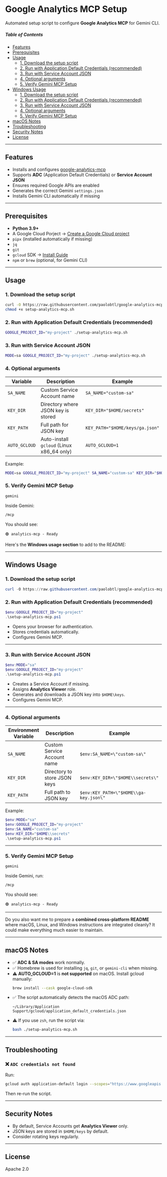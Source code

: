 # Google Analytics MCP Setup

Automated setup script to configure **Google Analytics MCP** for Gemini CLI.

##### Table of Contents
- [Features](#features)
- [Prerequisites](#prerequisites)
- [Usage](#usage)
  - [1. Download the setup script](#1-download-the-setup-script)
  - [2. Run with Application Default Credentials (recommended)](#2-run-with-application-default-credentials-recommended)
  - [3. Run with Service Account JSON](#3-run-with-service-account-json)
  - [4. Optional arguments](#4-optional-arguments)
  - [5. Verify Gemini MCP Setup](#5-verify-gemini-mcp-setup)
- [Windows Usage](#windows-usage)
  - [1. Download the setup script](#1-download-the-setup-script-1)
  - [2. Run with Application Default Credentials (recommended)](#2-run-with-application-default-credentials-recommended-1)
  - [3. Run with Service Account JSON](#3-run-with-service-account-json-1)
  - [4. Optional arguments](#4-optional-arguments)
  - [5. Verify Gemini MCP Setup](#5-verify-gemini-mcp-setup-1)
- [macOS Notes](#macos-notes)
- [Troubleshooting](#troubleshooting)
- [Security Notes](#security-notes)
- [License](#license)


---

## Features

- Installs and configures [google-analytics-mcp](https://github.com/googleanalytics/google-analytics-mcp)
- Supports **ADC** (Application Default Credentials) or **Service Account JSON**
- Ensures required Google APIs are enabled
- Generates the correct Gemini `settings.json`
- Installs Gemini CLI automatically if missing

---

## Prerequisites

- **Python 3.9+**
- A Google Cloud Porject → [Create a Google Cloud project](https://developers.google.com/workspace/guides/create-project)
- `pipx` (installed automatically if missing)
- `jq`
- `git`
- `gcloud` SDK → [Install Guide](https://cloud.google.com/sdk/docs/install)
- `npm` or `brew` (optional, for Gemini CLI)

---

## Usage

### **1. Download the setup script**

```bash
curl -O https://raw.githubusercontent.com/paolobtl/google-analytics-mcp-installer/refs/heads/main/setup-analytics-mcp.sh
chmod +x setup-analytics-mcp.sh
```

### **2. Run with Application Default Credentials (recommended)**

```bash
GOOGLE_PROJECT_ID="my-project" ./setup-analytics-mcp.sh
```

### **3. Run with Service Account JSON**

```bash
MODE=sa GOOGLE_PROJECT_ID="my-project" ./setup-analytics-mcp.sh
```

### **4. Optional arguments**

| Variable      | Description                                | Example |
|--------------|--------------------------------------------|----------------------------|
| `SA_NAME`    | Custom Service Account name                | `SA_NAME="custom-sa"` |
| `KEY_DIR`    | Directory where JSON key is stored         | `KEY_DIR="$HOME/secrets"` |
| `KEY_PATH`   | Full path for JSON key                     | `KEY_PATH="$HOME/keys/ga.json"` |
| `AUTO_GCLOUD`| Auto-install `gcloud` (Linux x86_64 only)  | `AUTO_GCLOUD=1` |

Example:
```bash
MODE=sa GOOGLE_PROJECT_ID="my-project" SA_NAME="custom-sa" KEY_DIR="$HOME/secrets" ./setup-analytics-mcp.sh
```

### **5. Verify Gemini MCP Setup**

```bash
gemini
```
Inside Gemini:
```bash
/mcp
```
You should see:
```
🟢 analytics-mcp - Ready
```
Here's the **Windows usage section** to add to the README:

---

## **Windows Usage**

### **1. Download the setup script**

```powershell
curl -O https://raw.githubusercontent.com/paolobtl/google-analytics-mcp-installer/refs/heads/main/setup-analytics-mcp.ps1
```

### **2. Run with Application Default Credentials (recommended)**

```powershell
$env:GOOGLE_PROJECT_ID="my-project"
.\setup-analytics-mcp.ps1
```

* Opens your browser for authentication.
* Stores credentials automatically.
* Configures Gemini MCP.

---

### **3. Run with Service Account JSON**

```powershell
$env:MODE="sa"
$env:GOOGLE_PROJECT_ID="my-project"
.\setup-analytics-mcp.ps1
```

* Creates a Service Account if missing.
* Assigns **Analytics Viewer** role.
* Generates and downloads a JSON key into `$HOME\keys`.
* Configures Gemini MCP.

---

### **4. Optional arguments**

| Environment Variable | Description                  | Example                                |
| -------------------- | ---------------------------- | -------------------------------------- |
| `SA_NAME`            | Custom Service Account name  | `$env:SA_NAME=\"custom-sa\"`           |
| `KEY_DIR`            | Directory to store JSON keys | `$env:KEY_DIR=\"$HOME\\secrets\"`      |
| `KEY_PATH`           | Full path to JSON key        | `$env:KEY_PATH=\"$HOME\\ga-key.json\"` |

Example:

```powershell
$env:MODE="sa"
$env:GOOGLE_PROJECT_ID="my-project"
$env:SA_NAME="custom-sa"
$env:KEY_DIR="$HOME\\secrets"
.\setup-analytics-mcp.ps1
```

---

### **5. Verify Gemini MCP Setup**

```powershell
gemini
```

Inside Gemini, run:

```bash
/mcp
```

You should see:

```
🟢 analytics-mcp - Ready
```

---

Do you also want me to prepare a **combined cross-platform README** where macOS, Linux, and Windows instructions are integrated cleanly? It could make everything much easier to maintain.

---

## macOS Notes

- ✅ **ADC & SA modes** work normally.
- ✅ Homebrew is used for installing `jq`, `git`, or `gemini-cli` when missing.
- ⚠️ **AUTO_GCLOUD=1** is **not supported** on macOS. Install gcloud manually:
  ```bash
  brew install --cask google-cloud-sdk
  ```
- ✅ The script automatically detects the macOS ADC path:
  ```
  ~/Library/Application Support/gcloud/application_default_credentials.json
  ```
- ⚠️ If you use `zsh`, run the script via:
  ```bash
  bash ./setup-analytics-mcp.sh
  ```

---

## Troubleshooting

### ❌ `ADC credentials not found`
Run:
```bash
gcloud auth application-default login --scopes="https://www.googleapis.com/auth/analytics.readonly,https://www.googleapis.com/auth/cloud-platform"
```
Then re-run the script.

---



## Security Notes

- By default, Service Accounts get **Analytics Viewer** only.
- JSON keys are stored in `$HOME/keys` by default.
- Consider rotating keys regularly.

---

## License

Apache 2.0
